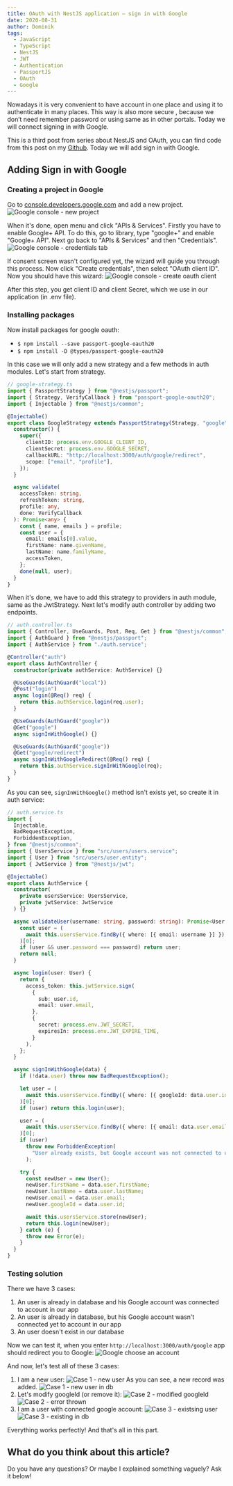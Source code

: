 ```yaml
---
title: OAuth with NestJS application – sign in with Google
date: 2020-08-31
author: Dominik
tags:
  - JavaScript
  - TypeScript
  - NestJS
  - JWT
  - Authentication
  - PassportJS
  - OAuth
  - Google
---
```


Nowadays it is very convenient to have account in one place and using it to authenticate in many places. This way is also more secure , because we don’t need remember password or using same as in other portals. Today we will connect signing in with Google.

This is a third post from series about NestJS and OAuth, you can find code from this post on my [Github](https://github.com/raspi684/NestJS-OAuth/tree/OAuth-Google). Today we will add sign in with Google.

## Adding Sign in with Google

### Creating a project in Google

Go to [console.developers.google.com](https://console.developers.google.com/projectcreate) and add a new project.
<img src="../assets/google-console-1.png" alt="Google console - new project"/>

When it's done, open menu and click "APIs & Services". Firstly you have to enable Google+ API. To do this, go to library, type "google+" and enable "Google+ API". Next go back to "APIs & Services" and then "Credentials".
<img src="../assets/google-console-2.png" alt="Google console - credentials tab"/>

If consent screen wasn't configured yet, the wizard will guide you through this process. Now click "Create credentials", then select "OAuth client ID". Now you should have this wizard:
<img src="../assets/google-console-4.png" alt="Google console - create oauth client">

After this step, you get client ID and client Secret, which we use in our application (in .env file).

### Installing packages

Now install packages for google oauth:

- `$ npm install --save passport-google-oauth20`
- `$ npm install -D @types/passport-google-oauth20`

In this case we will only add a new strategy and a few methods in auth modules. Let's start from strategy.

```ts
// google-strategy.ts
import { PassportStrategy } from "@nestjs/passport";
import { Strategy, VerifyCallback } from "passport-google-oauth20";
import { Injectable } from "@nestjs/common";

@Injectable()
export class GoogleStrategy extends PassportStrategy(Strategy, "google") {
  constructor() {
    super({
      clientID: process.env.GOOGLE_CLIENT_ID,
      clientSecret: process.env.GOOGLE_SECRET,
      callbackURL: "http://localhost:3000/auth/google/redirect",
      scope: ["email", "profile"],
    });
  }

  async validate(
    accessToken: string,
    refreshToken: string,
    profile: any,
    done: VerifyCallback
  ): Promise<any> {
    const { name, emails } = profile;
    const user = {
      email: emails[0].value,
      firstName: name.givenName,
      lastName: name.familyName,
      accessToken,
    };
    done(null, user);
  }
}
```

When it's done, we have to add this strategy to providers in auth module, same as the JwtStrategy. Next let's modify auth controller by adding two endpoints.

```ts
// auth.controller.ts
import { Controller, UseGuards, Post, Req, Get } from "@nestjs/common";
import { AuthGuard } from "@nestjs/passport";
import { AuthService } from "./auth.service";

@Controller("auth")
export class AuthController {
  constructor(private authService: AuthService) {}

  @UseGuards(AuthGuard("local"))
  @Post("login")
  async login(@Req() req) {
    return this.authService.login(req.user);
  }

  @UseGuards(AuthGuard("google"))
  @Get("google")
  async signInWithGoogle() {}

  @UseGuards(AuthGuard("google"))
  @Get("google/redirect")
  async signInWithGoogleRedirect(@Req() req) {
    return this.authService.signInWithGoogle(req);
  }
}
```

As you can see, `signInWithGoogle()` method isn't exists yet, so create it in auth service:

```ts
// auth.service.ts
import {
  Injectable,
  BadRequestException,
  ForbiddenException,
} from "@nestjs/common";
import { UsersService } from "src/users/users.service";
import { User } from "src/users/user.entity";
import { JwtService } from "@nestjs/jwt";

@Injectable()
export class AuthService {
  constructor(
    private usersService: UsersService,
    private jwtService: JwtService
  ) {}

  async validateUser(username: string, password: string): Promise<User | null> {
    const user = (
      await this.usersService.findBy({ where: [{ email: username }] })
    )[0];
    if (user && user.password === password) return user;
    return null;
  }

  async login(user: User) {
    return {
      access_token: this.jwtService.sign(
        {
          sub: user.id,
          email: user.email,
        },
        {
          secret: process.env.JWT_SECRET,
          expiresIn: process.env.JWT_EXPIRE_TIME,
        }
      ),
    };
  }

  async signInWithGoogle(data) {
    if (!data.user) throw new BadRequestException();

    let user = (
      await this.usersService.findBy({ where: [{ googleId: data.user.id }] })
    )[0];
    if (user) return this.login(user);

    user = (
      await this.usersService.findBy({ where: [{ email: data.user.email }] })
    )[0];
    if (user)
      throw new ForbiddenException(
        "User already exists, but Google account was not connected to user's account"
      );

    try {
      const newUser = new User();
      newUser.firstName = data.user.firstName;
      newUser.lastName = data.user.lastName;
      newUser.email = data.user.email;
      newUser.googleId = data.user.id;

      await this.usersService.store(newUser);
      return this.login(newUser);
    } catch (e) {
      throw new Error(e);
    }
  }
}
```

### Testing solution

There we have 3 cases:

1.  An user is already in database and his Google account was connected to account in our app
2.  An user is already in database, but his Google account wasn't connected yet to account in our app
3.  An user doesn't exist in our database

Now we can test it, when you enter `http://localhost:3000/auth/google` app should redirect you to Google:
<img src="../assets/oauth-1.png" alt="Google choose an account">

And now, let's test all of these 3 cases:

1.  I am a new user:
    <img src="../assets/case-1.png" alt="Case 1 - new user">
    As you can see, a new record was added.
    <img src="../assets/case-1-db.png" alt="Case 1 - new user in db">
2.  Let's modify googleId (or remove it):
    <img src="../assets/case-2-db.png" alt="Case 2 - modified googleId">
    <img src="../assets/case-2.png" alt="Case 2 - error thrown">
3.  I am a user with connected google account:
    <img src="../assets/case-3.png" alt="Case 3 - existsing user">
    <img src="../assets/case-1-db.png" alt="Case 3 - existing in db">

Everything works perfectly! And that's all in this part.

## What do you think about this article?

Do you have any questions? Or maybe I explained something vaguely? Ask it below!
